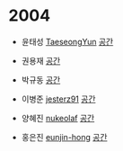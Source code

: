 # 2004

- 윤태성 [TaeseongYun](https://github.com/TaeseongYun)
[공간](https://github.com/StudyFork/GoogryAndroidArchitectureStudy/tree/master/2004/taeseongyun)

- 권용재 [](https://github.com/)
[공간](https://github.com/StudyFork/GoogryAndroidArchitectureStudy/tree/master/2004/)

- 박규동 [](https://github.com/)
[공간](https://github.com/StudyFork/GoogryAndroidArchitectureStudy/tree/master/2004/)

- 이병준 [jesterz91](https://github.com/jesterz91)
[공간](https://github.com/StudyFork/GoogryAndroidArchitectureStudy/tree/master/2004/jesterz91)

- 양혜진 [nukeolaf](https://github.com/nukeolaf)
[공간](https://github.com/StudyFork/GoogryAndroidArchitectureStudy/tree/master/2004/nukeolaf)

- 홍은진 [eunjin-hong](https://github.com/eunjin-hong)
[공간](https://github.com/StudyFork/GoogryAndroidArchitectureStudy/tree/master/2004/eunjin-hong)

